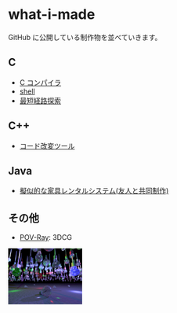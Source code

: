 # what-i-made
GitHub に公開している制作物を並べていきます。

## C
- [C コンパイラ](https://github.com/nanana37/9cc)
- [shell](https://github.com/nanana37/nash)
- [最短経路探索](https://github.com/nanana37/station-route-finder)

## C++
- [コード改変ツール](https://github.com/nanana37/eacces-modifier)

## Java
- [擬似的な家具レンタルシステム(友人と共同制作)](https://github.com/udoya/FinalWork)

## その他
- [POV-Ray](POV-Ray/): 3DCG
<img src="POV-Ray/dropout.jpg" width="30%">

